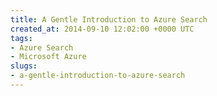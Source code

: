 ```yaml
---
title: A Gentle Introduction to Azure Search
created_at: 2014-09-10 12:02:00 +0000 UTC
tags:
- Azure Search
- Microsoft Azure
slugs:
- a-gentle-introduction-to-azure-search
---
```

